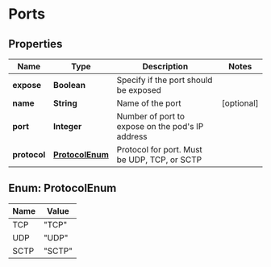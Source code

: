 

# Ports


## Properties

| Name | Type | Description | Notes |
|------------ | ------------- | ------------- | -------------|
|**expose** | **Boolean** | Specify if the port should be exposed |  |
|**name** | **String** | Name of the port |  [optional] |
|**port** | **Integer** | Number of port to expose on the pod&#39;s IP address |  |
|**protocol** | [**ProtocolEnum**](#ProtocolEnum) | Protocol for port. Must be UDP, TCP, or SCTP |  |



## Enum: ProtocolEnum

| Name | Value |
|---- | -----|
| TCP | &quot;TCP&quot; |
| UDP | &quot;UDP&quot; |
| SCTP | &quot;SCTP&quot; |



